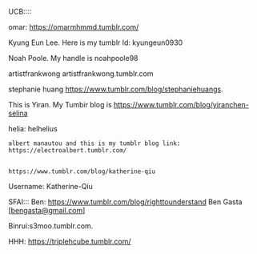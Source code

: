 UCB::::

omar:
https://omarmhmmd.tumblr.com/



Kyung Eun Lee.
Here is my tumblr Id:
kyungeun0930


Noah Poole.  My handle is noahpoole98


artistfrankwong
artistfrankwong.tumblr.com


stephanie huang
https://www.tumblr.com/blog/stephaniehuangs.


  This is Yiran. My Tumbir blog is https://www.tumblr.com/blog/yiranchen-selina
  
   helia:  helhelius
   
    albert manautou and this is my tumblr blog link: https://electroalbert.tumblr.com/
    
    
    https://www.tumblr.com/blog/katherine-qiu

Username: Katherine-Qiu
   
   
SFAI:::
Ben:   https://www.tumblr.com/blog/righttounderstand 
Ben Gasta [bengasta@gmail.com]


Binrui:s3moo.tumblr.com.

HHH: https://triplehcube.tumblr.com/
